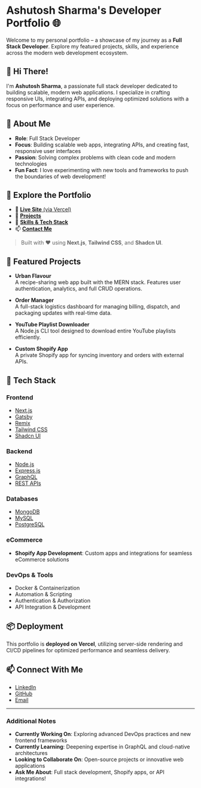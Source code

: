 # Ashutosh Sharma's Developer Portfolio 🌐

Welcome to my personal portfolio – a showcase of my journey as a **Full Stack Developer**. Explore my featured projects, skills, and experience across the modern web development ecosystem.

## 👋 Hi There!

I'm **Ashutosh Sharma**, a passionate full stack developer dedicated to building scalable, modern web applications. I specialize in crafting responsive UIs, integrating APIs, and deploying optimized solutions with a focus on performance and user experience.

## 🧠 About Me

- **Role**: Full Stack Developer
- **Focus**: Building scalable web apps, integrating APIs, and creating fast, responsive user interfaces
- **Passion**: Solving complex problems with clean code and modern technologies
- **Fun Fact**: I love experimenting with new tools and frameworks to push the boundaries of web development!

## 📁 Explore the Portfolio

- 🔗 [**Live Site** (via Vercel)](https://ashutoshsharma.vercel.app)
- 📁 [**Projects**](https://ashutoshsharma.vercel.app/projects)
- 🧠 [**Skills & Tech Stack**](https://ashutoshsharma.vercel.app/skills)
- 📫 [**Contact Me**](https://ashutoshsharma.vercel.app/contact)

> Built with ❤️ using **Next.js**, **Tailwind CSS**, and **Shadcn UI**.

## 🧩 Featured Projects

- **Urban Flavour**  
  A recipe-sharing web app built with the MERN stack. Features user authentication, analytics, and full CRUD operations.

- **Order Manager**  
  A full-stack logistics dashboard for managing billing, dispatch, and packaging updates with real-time data.

- **YouTube Playlist Downloader**  
  A Node.js CLI tool designed to download entire YouTube playlists efficiently.

- **Custom Shopify App**  
  A private Shopify app for syncing inventory and orders with external APIs.

## 🚀 Tech Stack

### Frontend
- [Next.js](https://nextjs.org/)
- [Gatsby](https://www.gatsbyjs.com/)
- [Remix](https://remix.run/)
- [Tailwind CSS](https://tailwindcss.com/)
- [Shadcn UI](https://ui.shadcn.com)

### Backend
- [Node.js](https://nodejs.org/)
- [Express.js](https://expressjs.com/)
- [GraphQL](https://graphql.org/)
- [REST APIs](https://restfulapi.net/)

### Databases
- [MongoDB](https://www.mongodb.com/)
- [MySQL](https://www.mysql.com/)
- [PostgreSQL](https://www.postgresql.org/)

### eCommerce
- **Shopify App Development**: Custom apps and integrations for seamless eCommerce solutions

### DevOps & Tools
- Docker & Containerization
- Automation & Scripting
- Authentication & Authorization
- API Integration & Development

## 📦 Deployment

This portfolio is **deployed on Vercel**, utilizing server-side rendering and CI/CD pipelines for optimized performance and seamless delivery.

## 📫 Connect With Me

- [LinkedIn](https://www.linkedin.com/in/asharma73)
- [GitHub](https://github.com/dev-ashutoshsharma)
- [Email](mailto:asharma89505@gmail.com)

---

### Additional Notes
- **Currently Working On**: Exploring advanced DevOps practices and new frontend frameworks
- **Currently Learning**: Deepening expertise in GraphQL and cloud-native architectures
- **Looking to Collaborate On**: Open-source projects or innovative web applications
- **Ask Me About**: Full stack development, Shopify apps, or API integrations!
